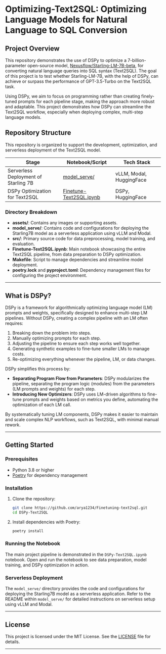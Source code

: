 # Optimizing-Text2SQL: Optimizing Language Models for Natural Language to SQL Conversion

## Project Overview
This repository demonstrates the use of DSPy to optimize a 7-billion-parameter open-source model, [Nexusflow/Starling-LM-7B-beta](https://huggingface.co/Nexusflow/Starling-LM-7B-beta), for converting natural language queries into SQL syntax (Text2SQL). The goal of this project is to test whether Starling-LM-7B, with the help of DSPy, can achieve or surpass the performance of GPT-3.5-Turbo on the Text2SQL task.

Using DSPy, we aim to focus on programming rather than creating finely-tuned prompts for each pipeline stage, making the approach more robust and adaptable. This project demonstrates how DSPy can streamline the Text2SQL workflow, especially when deploying complex, multi-step language models.


## Repository Structure
This repository is organized to support the development, optimization, and serverless deployment of the Text2SQL model.

| Stage                                    | Notebook/Script                                                                                                 | Tech Stack                     |
|------------------------------------------|------------------------------------------------------------------------------------------------------------------|--------------------------------|
| Serverless Deployment of Starling 7B     | [model_serve/](https://github.com/jjovalle99/DSPy-Text2SQL/tree/23a0a347db2d7515c5a28c305dacaea00d09dddc/model_serve)  | vLLM, Modal, HuggingFace       |
| DSPy Optimization for Text2SQL           | [Finetune-Text2SQL.ipynb](https://github.com/jjovalle99/DSPy-Text2SQL/blob/23a0a347db2d7515c5a28c305dacaea00d09dddc/DSPy-Text2SQL.ipynb)     | DSPy, HuggingFace              |

### Directory Breakdown
- **assets/**: Contains any images or supporting assets.
- **model_serve/**: Contains code and configurations for deploying the Starling7B model as a serverless application using vLLM and Modal.
- **src/**: Primary source code for data preprocessing, model training, and evaluation.
- **Finetune-Text2SQL.ipynb**: Main notebook showcasing the entire Text2SQL pipeline, from data preparation to DSPy optimization.
- **Makefile**: Script to manage dependencies and streamline model deployment.
- **poetry.lock** and **pyproject.toml**: Dependency management files for configuring the project environment.

---

## What is DSPy?

DSPy is a framework for algorithmically optimizing language model (LM) prompts and weights, specifically designed to enhance multi-step LM pipelines. Without DSPy, creating a complex pipeline with an LM often requires:
1. Breaking down the problem into steps.
2. Manually optimizing prompts for each step.
3. Adjusting the pipeline to ensure each step works well together.
4. Generating synthetic examples to fine-tune smaller LMs to manage costs.
5. Re-optimizing everything whenever the pipeline, LM, or data changes.

DSPy simplifies this process by:
- **Separating Program Flow from Parameters**: DSPy modularizes the pipeline, separating the program logic (modules) from the parameters (LM prompts and weights) for each step.
- **Introducing New Optimizers**: DSPy uses LM-driven algorithms to fine-tune prompts and weights based on metrics you define, automating the optimization of each LM call.

By systematically tuning LM components, DSPy makes it easier to maintain and scale complex NLP workflows, such as Text2SQL, with minimal manual rework.

---

## Getting Started

### Prerequisites
- Python 3.8 or higher
- [Poetry](https://python-poetry.org/) for dependency management

### Installation
1. Clone the repository:
   ```bash
   git clone https://github.com/arya1234/Finetuning-text2sql.git
   cd DSPy-Text2SQL
   ```
2. Install dependencies with Poetry:
   ```bash
   poetry install
   ```

### Running the Notebook
The main project pipeline is demonstrated in the `DSPy-Text2SQL.ipynb` notebook. Open and run the notebook to see data preparation, model training, and DSPy optimization in action.

### Serverless Deployment
The `model_serve/` directory provides the code and configurations for deploying the Starling7B model as a serverless application. Refer to the README within `model_serve/` for detailed instructions on serverless setup using vLLM and Modal.

---

## License
This project is licensed under the MIT License. See the [LICENSE](LICENSE) file for details.

---
